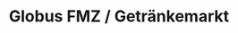 ---
title: "Globus FMZ / Getränkemarkt"
url: /sankt-wendel/globus-fmz-getraenkemarkt/
shop: Supermarkt
---